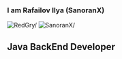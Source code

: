 ### I am Rafailov Ilya (SanoranX)
<p align="left"> 
  <img src=https://komarev.com/ghpvc/?username=SanoranX&color=C70039&label=Profile+Views alt=RedGry/> 
  <img src=https://badges.pufler.dev/years/SanoranX alt=SanoranX/> 
</p>



## Java BackEnd Developer
